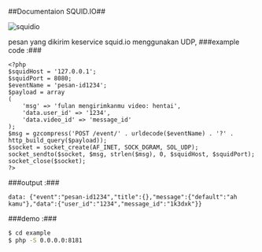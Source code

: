 ##Documentaion SQUID.IO##

![squidio](http://i.imgur.com/L3vbmAc.jpg?1)

pesan yang dikirim keservice squid.io menggunakan UDP,
###example code :###

```
<?php
$squidHost = '127.0.0.1';
$squidPort = 8080;
$eventName = 'pesan-id1234';
$payload = array
(
    'msg' => 'fulan mengirimkanmu video: hentai',
    'data.user_id' => '1234',
    'data.video_id' => 'message_id'
);
$msg = gzcompress('POST /event/' . urldecode($eventName) . '?' . http_build_query($payload));
$socket = socket_create(AF_INET, SOCK_DGRAM, SOL_UDP);
socket_sendto($socket, $msg, strlen($msg), 0, $squidHost, $squidPort);
socket_close($socket);
?>
```

###output :###
```
data: {"event":"pesan-id1234","title":{},"message":{"default":"ah kamu"},"data":{"user_id":"1234","message_id":"1k3dxk"}}
```

###demo :###

```bash
$ cd example
$ php -S 0.0.0.0:8181
```
